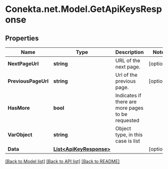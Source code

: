 # Conekta.net.Model.GetApiKeysResponse

## Properties

Name | Type | Description | Notes
------------ | ------------- | ------------- | -------------
**NextPageUrl** | **string** | URL of the next page. | [optional] 
**PreviousPageUrl** | **string** | Url of the previous page. | [optional] 
**HasMore** | **bool** | Indicates if there are more pages to be requested | 
**VarObject** | **string** | Object type, in this case is list | 
**Data** | [**List&lt;ApiKeyResponse&gt;**](ApiKeyResponse.md) |  | [optional] 

[[Back to Model list]](../README.md#documentation-for-models) [[Back to API list]](../README.md#documentation-for-api-endpoints) [[Back to README]](../README.md)

